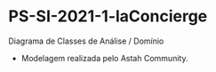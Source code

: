 # PS-SI-2021-1-laConcierge
Diagrama de Classes de Análise / Domínio

* Modelagem realizada pelo Astah Community.
